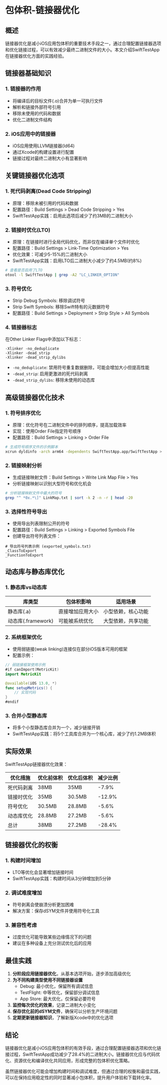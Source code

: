 # 包体积-链接器优化

## 概述

链接器优化是减小iOS应用包体积的重要技术手段之一，通过合理配置链接器选项和优化链接过程，可以有效减少最终二进制文件的大小。本文介绍SwiftTestApp在链接器优化方面的实践经验。

## 链接器基础知识

### 1. 链接器的作用

- 将编译后的目标文件(.o)合并为单一可执行文件
- 解析和链接外部符号引用
- 移除未使用的代码和数据
- 优化二进制文件结构

### 2. iOS应用中的链接器

- iOS应用使用LLVM链接器(ld64)
- 通过Xcode的构建设置进行配置
- 链接过程对最终二进制大小有显著影响

## 关键链接器优化选项

### 1. 死代码剥离(Dead Code Stripping)

- 原理：移除未被引用的代码和数据
- 配置路径：Build Settings > Dead Code Stripping > Yes
- SwiftTestApp实践：启用此选项后减少了约3MB的二进制大小

### 2. 链接时优化(LTO)

- 原理：在链接时进行全局代码优化，而非仅在编译单个文件时优化
- 配置路径：Build Settings > Link-Time Optimization > Yes
- 优化效果：可减少5-15%的二进制大小
- SwiftTestApp实践：启用LTO后二进制大小减少了约4.5MB(约8%)

```bash
# 查看是否启用了LTO
otool -l SwiftTestApp | grep -A2 "LC_LINKER_OPTION"
```

### 3. 符号优化

- Strip Debug Symbols: 移除调试符号
- Strip Swift Symbols: 移除Swift特有的元数据符号
- 配置路径：Build Settings > Deployment > Strip Style > All Symbols

### 4. 链接器标志

在Other Linker Flags中添加以下标志：

```
-Xlinker -no_deduplicate
-Xlinker -dead_strip
-Xlinker -dead_strip_dylibs
```

- `-no_deduplicate`: 禁用符号重复数据删除，可能会增加大小但提高性能
- `-dead_strip`: 启用更激进的死代码剥离
- `-dead_strip_dylibs`: 移除未使用的动态库

## 高级链接器优化技术

### 1. 符号排序优化

- 原理：优化符号在二进制文件中的排列顺序，提高加载效率
- 实现：使用Order File指定符号顺序
- 配置路径：Build Settings > Linking > Order File

```bash
# 生成符号顺序文件的示例脚本
xcrun dyldinfo -arch arm64 -dependents SwiftTestApp.app/SwiftTestApp > order.txt
```

### 2. 链接映射分析

- 生成链接映射文件：Build Settings > Write Link Map File > Yes
- 分析链接映射以识别大型符号和优化机会

```bash
# 分析链接映射文件中最大的符号
grep "^ *0x.*\]" LinkMap.txt | sort -k 2 -n -r | head -20
```

### 3. 选择性符号导出

- 使用导出列表限制公开的符号
- 配置路径：Build Settings > Linking > Exported Symbols File
- 创建导出符号列表文件：

```
# 导出符号列表示例 (exported_symbols.txt)
_ClassToExport
_FunctionToExport
```

## 动态库与静态库优化

### 1. 静态库vs动态库

| 库类型 | 包体积影响 | 适用场景 |
|-------|----------|----------|
| 静态库(.a) | 直接增加应用大小 | 小型依赖，核心功能 |
| 动态库(.framework) | 可能被系统优化 | 大型依赖，共享功能 |

### 2. 系统框架优化

- 使用弱链接(weak linking)连接仅在部分iOS版本可用的框架
- 配置示例：

```swift
// 弱链接框架使用示例
#if canImport(MetricKit)
import MetricKit

@available(iOS 13.0, *)
func setupMetrics() {
    // 实现代码
}
#endif
```

### 3. 合并小型静态库

- 将多个小型静态库合并为一个，减少链接开销
- SwiftTestApp实践：将5个工具库合并为一个核心库，减少了约1.2MB体积

## 实际效果

SwiftTestApp链接器优化效果：

| 优化措施 | 优化前体积 | 优化后体积 | 减少比例 |
|---------|----------|----------|--------|
| 死代码剥离 | 38MB | 35MB | -7.9% |
| 链接时优化 | 35MB | 30.5MB | -12.9% |
| 符号优化 | 30.5MB | 28.8MB | -5.6% |
| 动态库优化 | 28.8MB | 27.2MB | -5.6% |
| 总计 | 38MB | 27.2MB | -28.4% |

## 链接器优化的权衡

### 1. 构建时间增加

- LTO等优化会显著增加链接时间
- SwiftTestApp实践：构建时间从3分钟增加到5分钟

### 2. 调试难度增加

- 符号剥离会使崩溃分析更加困难
- 解决方案：保存dSYM文件并使用符号化工具

### 3. 兼容性考虑

- 过度优化可能导致某些边缘情况下的问题
- 建议在多种设备上充分测试优化后的应用

## 最佳实践

1. **分阶段应用链接器优化**，从基本选项开始，逐步添加高级优化
2. **为不同构建类型使用不同链接器设置**
   - Debug: 最小优化，保留所有调试信息
   - TestFlight: 中等优化，保留部分调试信息
   - App Store: 最大优化，仅保留必要符号
3. **监控每次优化的效果**，记录二进制大小变化
4. **保存优化前的dSYM文件**，确保可以分析生产环境问题
5. **定期更新链接器知识**，了解新版Xcode中的优化选项

## 结论

链接器优化是减小iOS应用包体积的有效手段，通过合理配置链接器选项和优化链接过程，SwiftTestApp成功减少了28.4%的二进制大小。链接器优化应与代码优化、资源优化和编译优化共同应用，形成完整的包体积优化策略。

虽然链接器优化可能会增加构建时间和调试难度，但通过合理的权衡和最佳实践，可以在保持应用稳定性的同时显著减小包体积，提升用户体验和下载转化率。